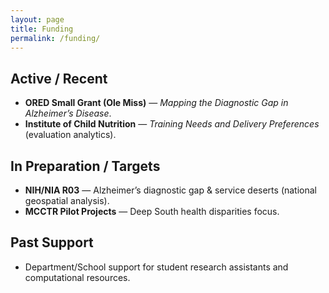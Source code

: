 ```yaml
---
layout: page
title: Funding
permalink: /funding/
---
```


## Active / Recent
- **ORED Small Grant (Ole Miss)** — *Mapping the Diagnostic Gap in Alzheimer’s Disease*.  
- **Institute of Child Nutrition** — *Training Needs and Delivery Preferences* (evaluation analytics).

## In Preparation / Targets
- **NIH/NIA R03** — Alzheimer’s diagnostic gap & service deserts (national geospatial analysis).  
- **MCCTR Pilot Projects** — Deep South health disparities focus.

## Past Support
- Department/School support for student research assistants and computational resources.
